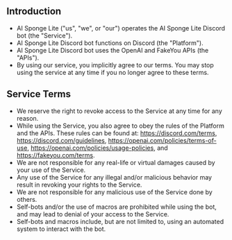 ## Introduction

- AI Sponge Lite ("us", "we", or "our") operates the AI Sponge Lite Discord bot (the "Service").  
- AI Sponge Lite Discord bot functions on Discord (the "Platform").  
- AI Sponge Lite Discord bot uses the OpenAI and FakeYou APIs (the "APIs").  
- By using our service, you implicitly agree to our terms. You may stop using the service at any time if you no longer agree to these terms.

## Service Terms

- We reserve the right to revoke access to the Service at any time for any reason.  
- While using the Service, you also agree to obey the rules of the Platform and the APIs. These rules can be found at: https://discord.com/terms, https://discord.com/guidelines, https://openai.com/policies/terms-of-use, https://openai.com/policies/usage-policies, and https://fakeyou.com/terms.  
- We are not responsible for any real-life or virtual damages caused by your use of the Service.  
- Any use of the Service for any illegal and/or malicious behavior may result in revoking your rights to the Service.  
- We are not responsible for any malicious use of the Service done by others.  
- Self-bots and/or the use of macros are prohibited while using the bot, and may lead to denial of your access to the Service.  
- Self-bots and macros include, but are not limited to, using an automated system to interact with the bot.
